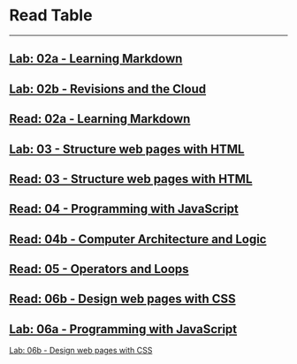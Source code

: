 
# Read Table
--------------
 [Lab: 02a - Learning Markdown](https://github.com/MURADALSHORMAN/git-task/blob/main/README.md)
 -
 [Lab: 02b - Revisions and the Cloud](https://github.com/MURADALSHORMAN/Readme/blob/main/Lab:%2002b%20-%20Revisions%20and%20the%20Cloud.md)
  -
   [Read: 02a - Learning Markdown](https://github.com/MURADALSHORMAN/-Learning-Markdown/blob/main/README.md)
   -
   [Lab: 03 - Structure web pages with HTML](https://github.com/MURADALSHORMAN/Readme/commit/eef83bdb48f29f9a7be37dbcd7cb29577d47678c)
   -
   [Read: 03 - Structure web pages with HTML](https://github.com/MURADALSHORMAN/Readme/blob/main/read3.md)
   ---------------------------------------------------------
  [Read: 04 - Programming with JavaScript](https://github.com/MURADALSHORMAN/Readme/blob/main/Read_04.md)
  -
  [Read: 04b - Computer Architecture and Logic](https://github.com/MURADALSHORMAN/Readme/blob/main/Read04b.md)
-
[Read: 05 - Operators and Loops](https://github.com/MURADALSHORMAN/Readme/blob/main/read05.md)
-
[Read: 06b - Design web pages with CSS](https://github.com/MURADALSHORMAN/Readme/blob/main/css.md)
-
[Lab: 06a - Programming with JavaScript](https://github.com/MURADALSHORMAN/lab05/blob/main/index.html)
-
[Lab: 06b - Design web pages with CSS](https://github.com/MURADALSHORMAN/lab06css/blob/main/index.html)
